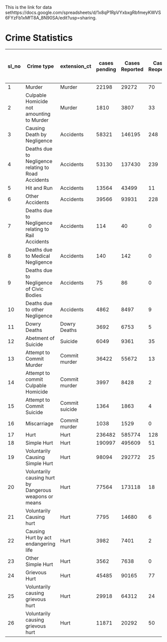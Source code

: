This is the link for data sethttps://docs.google.com/spreadsheets/d/1x8qP1RpVYxbxgRbfmeyKWVS6FYzFb1xMfT8A_8N90SA/edit?usp=sharing.
# Crime Statistics

| sl_no | Crime type                                          | extension_ct                                  | cases pending | Cases Reported | Cases Reopened | Total Cases for Investigation | Cases Not Investigated Under 157 | Cases Transferred | Cases Withdrawn | Charge Sheets Submitted | Total Cases Disposed Off by Police | Cases Pending Investigation | Pendency Percentage |
|-------|-----------------------------------------------------|-----------------------------------------------|---------------|----------------|----------------|------------------------------|---------------------------------|-------------------|-----------------|-------------------------|----------------------------------|-----------------------------|---------------------|
| 1     | Murder                                              | Murder                                        | 22198         | 29272          | 70             | 51540                        | 3                               | 81                | 0               | 8831                    | 31476                            | 20064                       | 38.9                |
| 2     | Culpable Homicide not amounting to Murder          | Murder                                        | 1810          | 3807           | 33             | 5650                         | 0                               | 5                 | 0               | 1014                    | 3837                             | 1810                        | 32                  |
| 3     | Causing Death by Negligence                        | Accidents                                     | 58321         | 146195         | 248            | 204764                       | 17                              | 45                | 0               | 29025                   | 147263                           | 57493                       | 28.1                |
| 4     | Deaths due to Negligence relating to Road Accidents| Accidents                                     | 53130         | 137430         | 239            | 190799                       | 16                              | 44                | 0               | 27196                   | 138389                           | 52407                       | 27.5                |
| 5     | Hit and Run                                         | Accidents                                     | 13564         | 43499          | 11             | 57074                        | 3                               | 16                | 0               | 5552                    | 44359                            | 12715                       | 22.3                |
| 6     | Other Accidents                                     | Accidents                                     | 39566         | 93931          | 228            | 133725                       | 13                              | 28                | 0               | 21644                   | 94030                            | 39692                       | 29.7                |
| 7     | Deaths due to Negligence relating to Rail Accidents| Accidents                                     | 114           | 40             | 0              | 154                          | 0                               | 0                 | 0               | 2                       | 74                               | 80                          | 51.9                |
| 8     | Deaths due to Medical Negligence                   | Accidents                                     | 140           | 142            | 0              | 282                          | 0                               | 0                 | 0               | 35                      | 159                              | 123                         | 43.6                |
| 9     | Deaths due to Negligence of Civic Bodies           | Accidents                                     | 75            | 86             | 0              | 161                          | 0                               | 0                 | 0               | 36                      | 89                               | 72                          | 44.7                |
| 10    | Deaths due to other Negligence                     | Accidents                                     | 4862          | 8497           | 9              | 13368                        | 1                               | 1                 | 0               | 1756                    | 8552                             | 4811                        | 36                  |
| 11    | Dowry Deaths                                       | Dowry Deaths                                  | 3692          | 6753           | 5              | 10450                        | 0                               | 2                 | 0               | 1893                    | 6951                             | 3499                        | 33.5                |
| 12    | Abetment of Suicide                                | Suicide                                       | 6049          | 9361           | 35             | 15445                        | 0                               | 8                 | 0               | 2909                    | 9167                             | 6262                        | 40.5                |
| 13    | Attempt to Commit Murder                           | Commit murder                                 | 36422         | 55672          | 13             | 92107                        | 1                               | 36                | 3               | 18654                   | 57312                            | 34763                       | 37.7                |
| 14    | Attempt to commit Culpable Homicide                | Commit murder                                 | 3997          | 8428           | 2              | 12427                        | 1                               | 0                 | 0               | 1868                    | 8436                             | 3966                        | 31.9                |
| 15    | Attempt to Commit Suicide                          | Commit suicide                                | 1364          | 1863           | 4              | 3231                         | 0                               | 0                 | 3               | 517                     | 1796                             | 1431                        | 44.3                |
| 16    | Miscarriage                                        | Commit murder                                 | 1038          | 1529           | 0              | 2567                         | 0                               | 2                 | 0               | 141                     | 1612                             | 955                         | 37.2                |
| 17    | Hurt                                               | Hurt                                          | 236482        | 585774         | 128            | 822384                       | 18                              | 109               | 2               | 112041                  | 596792                           | 225425                      | 27.4                |
| 18    | Simple Hurt                                        | Hurt                                          | 190997        | 495609         | 51             | 686657                       | 14                              | 85                | 0               | 91856                   | 499900                           | 186630                      | 27.2                |
| 19    | Voluntarily Causing Simple Hurt                    | Hurt                                          | 98094         | 292772         | 25             | 390891                       | 4                               | 48                | 0               | 41479                   | 298228                           | 92624                       | 23.7                |
| 20    | Voluntarily causing hurt by Dangerous weapons or means| Hurt                                       | 77564         | 173118         | 18             | 250700                       | 10                              | 24                | 0               | 43749                   | 171826                           | 78810                       | 31.4                |
| 21    | Voluntarily Causing hurt                           | Hurt                                          | 7795          | 14680          | 6              | 22481                        | 0                               | 2                 | 0               | 4326                    | 15005                            | 7459                        | 33.2                |
| 22    | Causing Hurt by act endangering life               | Hurt                                          | 3982          | 7401           | 2              | 11385                        | 0                               | 1                 | 0               | 1441                    | 7698                             | 3682                        | 32.3                |
| 23    | Other Simple Hurt                                  | Hurt                                          | 3562          | 7638           | 0              | 11200                        | 0                               | 10                | 0               | 861                     | 7143                             | 4055                        | 36.2                |
| 24    | Grievous Hurt                                      | Hurt                                          | 45485         | 90165          | 77             | 135727                       | 4                               | 24                | 2               | 20185                   | 96892                            | 38795                       | 28.6                |
| 25    | Voluntarily causing grievous hurt                  | Hurt                                          | 29918         | 64312          | 24             | 94254                        | 1                               | 11                | 2               | 14112                   | 70441                            | 23798                       | 25.2                |
| 26    | Voluntarily causing grievous hurt                  | Hurt                                          | 11871         | 20292          | 50             | 32213                        | 2                               | 12                | 0               | 4801                    
